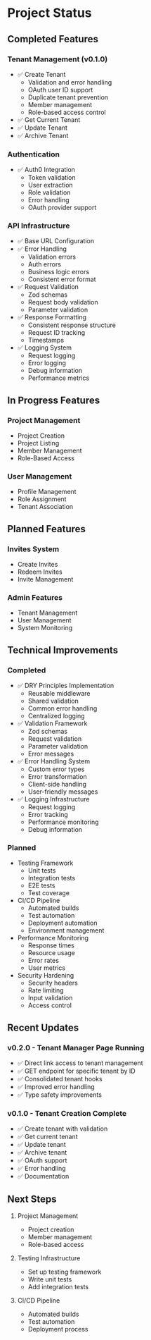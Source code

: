 # Project Status

## Completed Features

### Tenant Management (v0.1.0)
- ✅ Create Tenant
  - Validation and error handling
  - OAuth user ID support
  - Duplicate tenant prevention
  - Member management
  - Role-based access control
- ✅ Get Current Tenant
- ✅ Update Tenant
- ✅ Archive Tenant

### Authentication
- ✅ Auth0 Integration
  - Token validation
  - User extraction
  - Role validation
  - Error handling
  - OAuth provider support

### API Infrastructure
- ✅ Base URL Configuration
- ✅ Error Handling
  - Validation errors
  - Auth errors
  - Business logic errors
  - Consistent error format
- ✅ Request Validation
  - Zod schemas
  - Request body validation
  - Parameter validation
- ✅ Response Formatting
  - Consistent response structure
  - Request ID tracking
  - Timestamps
- ✅ Logging System
  - Request logging
  - Error logging
  - Debug information
  - Performance metrics

## In Progress Features

### Project Management
- Project Creation
- Project Listing
- Member Management
- Role-Based Access

### User Management
- Profile Management
- Role Assignment
- Tenant Association

## Planned Features

### Invites System
- Create Invites
- Redeem Invites
- Invite Management

### Admin Features
- Tenant Management
- User Management
- System Monitoring

## Technical Improvements

### Completed
- ✅ DRY Principles Implementation
  - Reusable middleware
  - Shared validation
  - Common error handling
  - Centralized logging
- ✅ Validation Framework
  - Zod schemas
  - Request validation
  - Parameter validation
  - Error messages
- ✅ Error Handling System
  - Custom error types
  - Error transformation
  - Client-side handling
  - User-friendly messages
- ✅ Logging Infrastructure
  - Request logging
  - Error tracking
  - Performance monitoring
  - Debug information

### Planned
- Testing Framework
  - Unit tests
  - Integration tests
  - E2E tests
  - Test coverage
- CI/CD Pipeline
  - Automated builds
  - Test automation
  - Deployment automation
  - Environment management
- Performance Monitoring
  - Response times
  - Resource usage
  - Error rates
  - User metrics
- Security Hardening
  - Security headers
  - Rate limiting
  - Input validation
  - Access control

## Recent Updates

### v0.2.0 - Tenant Manager Page Running
- ✅ Direct link access to tenant management
- ✅ GET endpoint for specific tenant by ID
- ✅ Consolidated tenant hooks
- ✅ Improved error handling
- ✅ Type safety improvements

### v0.1.0 - Tenant Creation Complete
- ✅ Create tenant with validation
- ✅ Get current tenant
- ✅ Update tenant
- ✅ Archive tenant
- ✅ OAuth support
- ✅ Error handling
- ✅ Documentation

## Next Steps

1. Project Management
   - Project creation
   - Member management
   - Role-based access

2. Testing Infrastructure
   - Set up testing framework
   - Write unit tests
   - Add integration tests

3. CI/CD Pipeline
   - Automated builds
   - Test automation
   - Deployment process